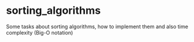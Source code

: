 # sorting_algorithms
Some tasks about sorting algorithms, how to implement them and also time complexity (Big-O notation)